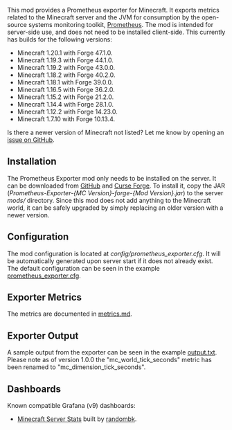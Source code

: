 This mod provides a Prometheus exporter for Minecraft. It exports metrics
related to the Minecraft server and the JVM for consumption by the open-source
systems monitoring toolkit, [Prometheus]. The mod is intended for server-side
use, and does not need to be installed client-side. This currently has builds
for the following versions:

- Minecraft 1.20.1 with Forge 47.1.0.
- Minecraft 1.19.3 with Forge 44.1.0.
- Minecraft 1.19.2 with Forge 43.0.0.
- Minecraft 1.18.2 with Forge 40.2.0.
- Minecraft 1.18.1 with Forge 39.0.0.
- Minecraft 1.16.5 with Forge 36.2.0.
- Minecraft 1.15.2 with Forge 21.2.0.
- Minecraft 1.14.4 with Forge 28.1.0.
- Minecraft 1.12.2 with Forge 14.23.0.
- Minecraft 1.7.10 with Forge 10.13.4.

Is there a newer version of Minecraft not listed? Let me know by opening an
[issue on GitHub].


Installation
------------

The Prometheus Exporter mod only needs to be installed on the server. It can be
downloaded from [GitHub] and [Curse Forge]. To install it, copy the JAR
(*Prometheus-Exporter-{MC Version}-forge-{Mod Version}.jar*) to the server
*mods/* directory. Since this mod does not add anything to the Minecraft world,
it can be safely upgraded by simply replacing an older version with a newer
version.


Configuration
-------------

The mod configuration is located at *config/prometheus_exporter.cfg*.
It will be automatically generated upon server start if it does not already
exist. The default configuration can be seen in the example [prometheus_exporter.cfg].


Exporter Metrics
----------------

The metrics are documented in [metrics.md].


Exporter Output
---------------

A sample output from the exporter can be seen in the example [output.txt].
Please note as of version 1.0.0 the "mc_world_tick_seconds" metric has been
renamed to "mc_dimension_tick_seconds".


Dashboards
----------

Known compatible Grafana (v9) dashboards:

- [Minecraft Server Stats] built by [randombk].


[Curse Forge]: https://www.curseforge.com/minecraft/mc-mods/prometheus-exporter
[GitHub]: https://github.com/cpburnz/minecraft-prometheus-exporter/releases
[Minecraft Server Stats]: https://grafana.com/grafana/dashboards/16508-minecraft-server-stats/
[Prometheus]: https://prometheus.io/
[issue on GitHub]: https://github.com/cpburnz/minecraft-prometheus-exporter/issues
[metrics.md]: https://github.com/cpburnz/minecraft-prometheus-exporter/blob/mc1.7.10/metrics.md
[output.txt]: https://github.com/cpburnz/minecraft-prometheus-exporter/blob/mc1.7.10/examples/output.txt
[prometheus_exporter.cfg]: https://github.com/cpburnz/minecraft-prometheus-exporter/blob/mc1.7.10/examples/prometheus_exporter.cfg
[randombk]: https://github.com/randombk
